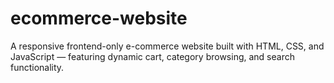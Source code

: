 # ecommerce-website
A responsive frontend-only e-commerce website built with HTML, CSS, and JavaScript — featuring dynamic cart, category browsing, and search functionality.
